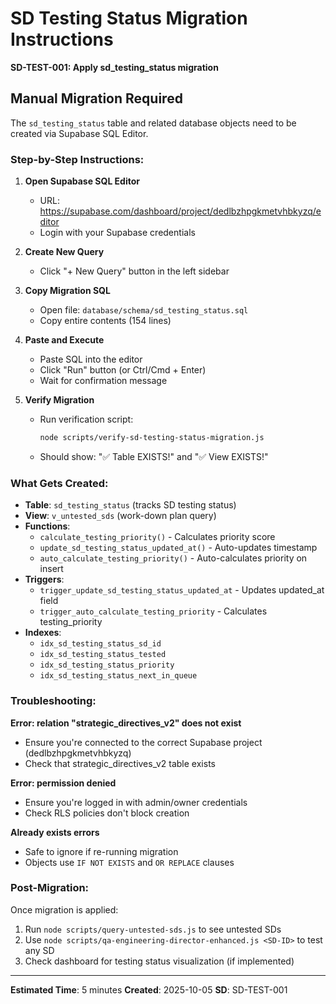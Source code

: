 # SD Testing Status Migration Instructions

**SD-TEST-001: Apply sd_testing_status migration**

## Manual Migration Required

The `sd_testing_status` table and related database objects need to be created via Supabase SQL Editor.

### Step-by-Step Instructions:

1. **Open Supabase SQL Editor**
   - URL: https://supabase.com/dashboard/project/dedlbzhpgkmetvhbkyzq/editor
   - Login with your Supabase credentials

2. **Create New Query**
   - Click "+ New Query" button in the left sidebar

3. **Copy Migration SQL**
   - Open file: `database/schema/sd_testing_status.sql`
   - Copy entire contents (154 lines)

4. **Paste and Execute**
   - Paste SQL into the editor
   - Click "Run" button (or Ctrl/Cmd + Enter)
   - Wait for confirmation message

5. **Verify Migration**
   - Run verification script:
     ```bash
     node scripts/verify-sd-testing-status-migration.js
     ```
   - Should show: "✅ Table EXISTS!" and "✅ View EXISTS!"

### What Gets Created:

- **Table**: `sd_testing_status` (tracks SD testing status)
- **View**: `v_untested_sds` (work-down plan query)
- **Functions**:
  - `calculate_testing_priority()` - Calculates priority score
  - `update_sd_testing_status_updated_at()` - Auto-updates timestamp
  - `auto_calculate_testing_priority()` - Auto-calculates priority on insert
- **Triggers**:
  - `trigger_update_sd_testing_status_updated_at` - Updates updated_at field
  - `trigger_auto_calculate_testing_priority` - Calculates testing_priority
- **Indexes**:
  - `idx_sd_testing_status_sd_id`
  - `idx_sd_testing_status_tested`
  - `idx_sd_testing_status_priority`
  - `idx_sd_testing_status_next_in_queue`

### Troubleshooting:

**Error: relation "strategic_directives_v2" does not exist**
- Ensure you're connected to the correct Supabase project (dedlbzhpgkmetvhbkyzq)
- Check that strategic_directives_v2 table exists

**Error: permission denied**
- Ensure you're logged in with admin/owner credentials
- Check RLS policies don't block creation

**Already exists errors**
- Safe to ignore if re-running migration
- Objects use `IF NOT EXISTS` and `OR REPLACE` clauses

### Post-Migration:

Once migration is applied:
1. Run `node scripts/query-untested-sds.js` to see untested SDs
2. Use `node scripts/qa-engineering-director-enhanced.js <SD-ID>` to test any SD
3. Check dashboard for testing status visualization (if implemented)

---

**Estimated Time**: 5 minutes
**Created**: 2025-10-05
**SD**: SD-TEST-001
